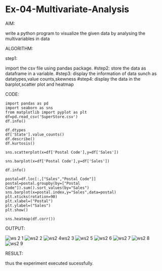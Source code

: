 # Ex-04-Multivariate-Analysis

AIM:

write a python program to visualize the given data by analysing the multivariables in data

ALGORITHM:

step1: 

import the csv file using pandas package. #step2: store the data as dataframe in a variable. #step3: display the information of data sunch as datatypes,value counts,skewness #step4: display the data in the barplot,scatter plot and heatmap

CODE:

```
import pandas as pd 
import seaborn as sns
from matplotlib import pyplot as plt
df=pd.read_csv('SuperStore.csv')
df.info()
```

```
df.dtypes
df['State'].value_counts()
df.describe()
df.kurtosis()
```
```
sns.scatterplot(x=df['Postal Code'],y=df['Sales'])
```
```
sns.barplot(x=df['Postal Code'],y=df['Sales'])
```
```
df.info()
```
```
postal=df.loc[:,["Sales","Postal Code"]]
postal=postal.groupby(by=["Postal Code"]).sum().sort_values(by="Sales")
sns.barplot(x=postal.index,y="Sales",data=postal)
plt.xticks(rotation=90)
plt.xlabel=("Postal")
plt.ylabel=("Sales")
plt.show()
```
```
sns.heatmap(df.corr())
```
OUTPUT:

![ws 2 1](https://user-images.githubusercontent.com/118680410/230147684-edb7ca33-3942-442b-b92d-153444aff3e2.png)
![ws2 2](https://user-images.githubusercontent.com/118680410/230148288-b2f38752-d83e-4c83-9822-ca7e7c0a96d2.png)
![ws2 4![ws2 3](https://user-images.githubusercontent.com/118680410/230148731-2394d75b-de5e-4a1b-9ba6-183a9598810a.png)
](https://user-images.githubusercontent.com/118680410/230148307-ae9a1781-cabd-44db-8464-5dbaa314c7c8.png)
![ws2 5](https://user-images.githubusercontent.com/118680410/230148337-09acd4f0-7d4f-41a7-9080-901a39ccc328.png)
![ws2 6](https://user-images.githubusercontent.com/118680410/230148376-8d2f4fb1-c0f8-4319-bc99-e35fc5d330c5.png)
![ws2 7](https://user-images.githubusercontent.com/118680410/230148596-854cded5-f2d9-4fd3-b6a2-1335addd8581.png)
![ws2 8](https://user-images.githubusercontent.com/118680410/230148463-7930beec-bce8-4d3d-8e1f-05717204c0ac.png)
![ws2 9](https://user-images.githubusercontent.com/118680410/230148808-41d9f9b2-56f6-45e5-8092-6befe3bcc7a3.png)

RESULT:

thus the experiment executed sucessfully.

